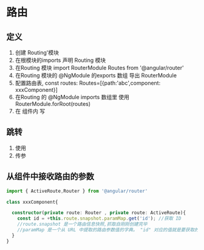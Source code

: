 # 路由

## 定义

1. 创建 Routing'模块
2. 在根模块的imports 声明 Routing 模块
3. 在Routing 模块 import RouterModule Routes from '@angular/router'
4. 在Routing 模块的 @NgModule 的exports 数组 导出 RouterModule
5. 配置路由表, const routes: Routes=[{path:'abc',component: xxxComponent}]
6. 在Routing 的 @NgModule imports 数组里 使用 RouterModule.forRoot(routes)
7. 在 组件内 写 <router-outlet></router-outlet>


## 跳转

1. 使用 <a routerLink="/abc"><a/>
2. 传参 <a routerLink="/abc/:id"><a/>

## 从组件中接收路由的参数
```ts
import { ActiveRoute,Router } from '@angular/router'

class xxxComponent{

  constructor(private route: Router , private route: ActiveRoute){
    const id = +this.route.snapshot.paramMap.get('id'); //获取 ID
    //route.snapshot 是一个路由信息快照,抓取自刚刚创建完毕
    //paramMap 是一个从 URL 中提取的路由参数值的字典。 "id" 对应的值就是要获取的英雄的 id。
  }
}

```